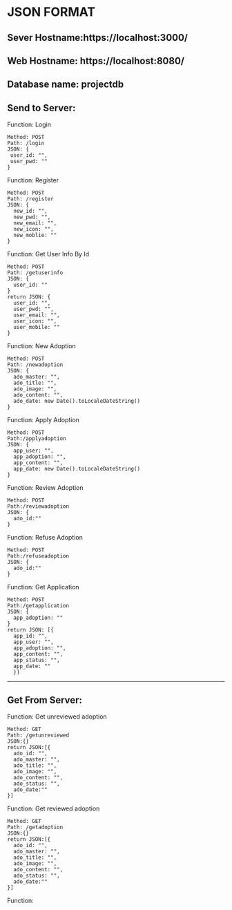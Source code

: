# JSON FORMAT

## Sever Hostname:https://localhost:3000/
## Web Hostname: https://localhost:8080/
## Database name: projectdb

## Send to Server:

Function: Login
```
Method: POST
Path: /login
JSON: {
 user_id: "",
 user_pwd: ""
}
```

Function: Register
```
Method: POST
Path: /register
JSON: {
  new_id: "",
  new_pwd: "",
  new_email: "",
  new_icon: "",
  new_moblie: ""
}
```

Function: Get User Info By Id
```
Method: POST
Path: /getuserinfo
JSON: {
  user_id: ""
}
return JSON: {
  user_id: "",
  user_pwd: "",
  user_email: "",
  user_icon: "",
  user_mobile: ""
}
```

Function: New Adoption
```
Method: POST
Path: /newadoption
JSON: {
  ado_master: "",
  ado_title: "",
  ado_image: "",
  ado_content: "",
  ado_date: new Date().toLocaleDateString()
}
```

Function: Apply Adoption
```
Method: POST
Path:/applyadoption
JSON: {
  app_user: "",
  app_adoption: "",
  app_content: "",
  app_date: new Date().toLocaleDateString()
}
```

Function: Review Adoption
```
Method: POST
Path:/reviewadoption
JSON: {
  ado_id:""
}
```

Function: Refuse Adoption
```
Method: POST
Path:/refuseadoption
JSON: {
  ado_id:""
}
```

Function: Get Application
```
Method: POST
Path:/getapplication
JSON: {
  app_adoption: ""
}
return JSON: [{
  app_id: "",
  app_user: "",
  app_adoption: "",
  app_content: "",
  app_status: "",
  app_date: ""
  }]

```

---

## Get From Server:

Function: Get unreviewed adoption
```
Method: GET
Path: /getunreviewed
JSON:{}
return JSON:[{
  ado_id: "",
  ado_master: "",
  ado_title: "",
  ado_image: "",
  ado_content: "",
  ado_status: "",
  ado_date:""
}]
```

Function: Get reviewed adoption
```
Method: GET
Path: /getadoption
JSON:{}
return JSON:[{
  ado_id: "",
  ado_master: "",
  ado_title: "",
  ado_image: "",
  ado_content: "",
  ado_status: "",
  ado_date:""
}]
```

Function:
